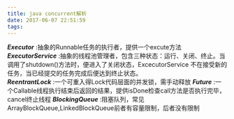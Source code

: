 ```yaml
---
title: java concurrent解析
date: 2017-06-07 22:51:59
tags:
---
```

***Executor*** :抽象的Runnable任务的执行者，提供一个excute方法  
***ExecutorService*** :抽象的线程池管理者，包含三种状态：运行、关闭、终止。当调用了shutdown()方法时，便进入了关闭状态，ExcecutorService
不在接受新的任务，当已经提交的任务完成后便达到终止状态。  
***ReentrantLock*** :一个可重入得Lock代码层面的并发锁，需手动释放
***Future*** :一个Callable线程执行结束后返回的结果，提供isDone检查call方法是否执行完毕，cancel终止线程
***BlockingQueue*** :阻塞队列，常见ArrayBlockQueue,LinkedBlockQueue前者有容量限制，后者没有限制  
